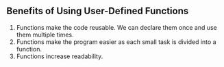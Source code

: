 ## Benefits of Using User-Defined Functions
1. Functions make the code reusable. We can declare them once and use them multiple times.
2. Functions make the program easier as each small task is divided into a function.
3. Functions increase readability.
